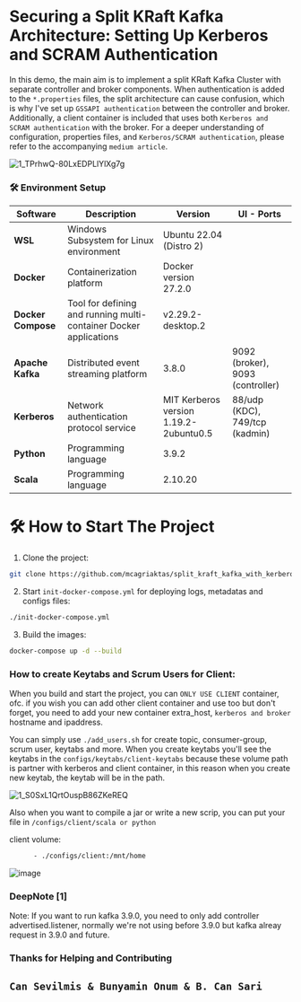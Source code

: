# Securing a Split KRaft Kafka Architecture: Setting Up Kerberos and SCRAM Authentication

In this demo, the main aim is to implement a split KRaft Kafka Cluster with separate controller and broker components. When authentication is added to the `*.properties` files, the split architecture can cause confusion, which is why I've set up `GSSAPI authentication` between the controller and broker. Additionally, a client container is included that uses both `Kerberos and SCRAM authentication` with the broker. For a deeper understanding of configuration, properties files, and `Kerberos/SCRAM authentication`, please refer to the accompanying `medium article`.

![1_TPrhwQ-80LxEDPLlYlXg7g](https://github.com/user-attachments/assets/15c2c6e3-e062-40f1-a360-fec7be94f34e)

### 🛠️ Environment Setup
| Software          | Description                                    | Version                             | UI - Ports      |
|-------------------|------------------------------------------------|-------------------------------------|------------|
| **WSL**           | Windows Subsystem for Linux environment        | Ubuntu 22.04 (Distro 2)             |            |
| **Docker**        | Containerization platform                      | Docker version 27.2.0               |            |
| **Docker Compose**| Tool for defining and running multi-container Docker applications | v2.29.2-desktop.2 |            |
| **Apache Kafka**  | Distributed event streaming platform           | 3.8.0                               | 9092 (broker), 9093 (controller) |
| **Kerberos**      | Network authentication protocol service        | MIT Kerberos version 1.19.2-2ubuntu0.5 | 88/udp (KDC), 749/tcp (kadmin) |
| **Python**        | Programming language                           | 3.9.2                               |            |
| **Scala**         | Programming language                           | 2.10.20                             |            |

# 🛠️ How to Start The Project
1. Clone the project:
```bash
git clone https://github.com/mcagriaktas/split_kraft_kafka_with_kerberos_scram.git
```

2. Start `init-docker-compose.yml` for deploying logs, metadatas and configs files:
```bash
./init-docker-compose.yml
```

3. Build the images:
```bash
docker-compose up -d --build
```

### How to create Keytabs and Scrum Users for Client:
When you build and start the project, you can `ONLY USE CLIENT` container, ofc. if you wish you can add other client container and use too but don't forget, you need to add your new container extra_host, `kerberos and broker` hostname and ipaddress.

You can simply use `./add_users.sh` for create topic, consumer-group, scrum user, keytabs and more. When you create keytabs you'll see the keytabs in the `configs/keytabs/client-keytabs` because these volume path is partner with kerberos and client container, in this reason when you create new keytab, the keytab will be in the path. 

![1_S0SxL1QrtOuspB86ZKeREQ](https://github.com/user-attachments/assets/a0a63a7e-e1ec-4384-a843-10e9413dce53)

Also when you want to compile a jar or write a new scrip, you can put your file in `/configs/client/scala or python`

client volume:
```bash
      - ./configs/client:/mnt/home
```

![image](https://github.com/user-attachments/assets/561ea215-e5e9-4e11-9550-4d03f31d27d2)

### DeepNote [1]
Note: If you want to run kafka 3.9.0, you need to only add controller advertised.listener, normally we're not using before 3.9.0 but kafka alreay request in 3.9.0 and future.

### Thanks for Helping and Contributing
## `Can Sevilmis & Bunyamin Onum & B. Can Sari`
